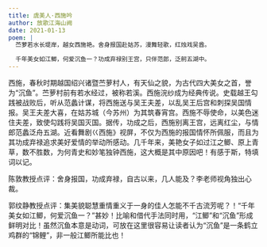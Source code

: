 ```yaml
---
title: 虞美人·西施吟
author: 放歌江海山阙
date: 2021-01-13
poem: |
  苎萝若水长堤岸，越女西施艳。舍身报国赴姑苏，漫舞轻歌，红烛戏吴酋。

  千年美女如江鲫，何爱沉鱼一？功成弃禄别王宫，只伴范郎，泛舸五湖中。
---
```


西施，春秋时期越国绍兴诸暨苎萝村人，有天仙之貌，为古代四大美女之首，誉为“沉鱼”。苎萝村前有若水经过，被称若溪。西施浣纱成为经典传说。史载越王勾践被战败后，听从范蠡计谋，将西施送与吴王夫差，以乱吴王后宫和刺探吴国情报。吴王夫差大喜，在姑苏城（今苏州）为其筑春宵宫。西施不辱使命，以美色迷住夫差，致使勾践将吴国灭国。据传，功成之后，西施别离王宫，远离红尘，与情郎范蠡泛舟五湖。近看舞剧巜西施》视屏，不仅为西施的报国情怀所佩服，而且为其功成弃禄追求美好爱情的举动所感动。几千年来，美艳女子如过江之鲫、原上青草，数不胜数，为何青史和妙笔独钟西施，这大概是其中原因吧！有感于斯，特填词以记。

陈敦教授点评：舍身报国，功成弃禄，自古以来，几人能及？李老师视角独出心裁。

郭纹静教授点评：集美貌聪慧重情重义于一身的佳人怎能不千古流芳呢？！“千年美女如江鲫，何爱沉鱼一？”甚妙！比喻和借代手法同时用，“江鲫”和“沉鱼”形成鲜明对比！虽然沉鱼本意是动词，可放在这里很容易让读者认为“沉鱼”是一条鹤立鸡群的“锦鲤”，非一般江鲫所能比也！
